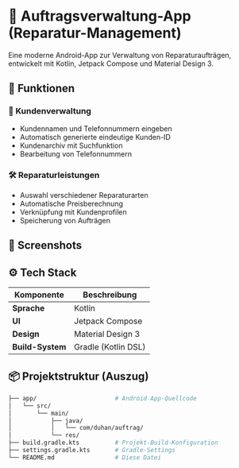 # 📱 Auftragsverwaltung-App (Reparatur-Management)

Eine moderne Android-App zur Verwaltung von Reparaturaufträgen, entwickelt mit Kotlin, Jetpack Compose und Material Design 3.

## 🚀 Funktionen

### 🧍 Kundenverwaltung
- Kundennamen und Telefonnummern eingeben
- Automatisch generierte eindeutige Kunden-ID
- Kundenarchiv mit Suchfunktion
- Bearbeitung von Telefonnummern

### 🛠️ Reparaturleistungen
- Auswahl verschiedener Reparaturarten
- Automatische Preisberechnung
- Verknüpfung mit Kundenprofilen
- Speicherung von Aufträgen

## 🧪 Screenshots


## ⚙️ Tech Stack

| Komponente        | Beschreibung                        |
|------------------|-------------------------------------|
| **Sprache**       | Kotlin                              |
| **UI**            | Jetpack Compose                     |
| **Design**        | Material Design 3                   |
| **Build-System**  | Gradle (Kotlin DSL)                 |

## 📦 Projektstruktur (Auszug)

```bash
├── app/                      # Android App-Quellcode
│   └── src/
│       └── main/
│           ├── java/
│           │   └── com/duhan/auftrag/
│           └── res/
├── build.gradle.kts          # Projekt-Build-Konfiguration
├── settings.gradle.kts       # Gradle-Settings
└── README.md                 # Diese Datei
